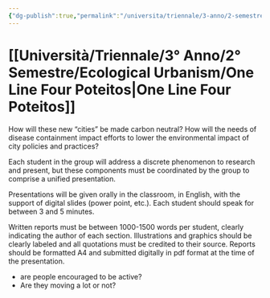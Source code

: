 ```yaml
---
{"dg-publish":true,"permalink":"/universita/triennale/3-anno/2-semestre/ecological-urbanism/one-line-four-poteitos/","tags":["Progetto","UNI"]}
---
```


# [[Università/Triennale/3° Anno/2° Semestre/Ecological Urbanism/One Line Four Poteitos\|One Line Four Poteitos]]


How will these new “cities” be made carbon neutral? How will the needs
of disease containment impact efforts to lower the environmental impact of city
policies and practices?

Each student in the group will address a discrete phenomenon to research and
present, but these components must be coordinated by the group to comprise a
unified presentation.

Presentations will be given orally in the classroom, in English, with the support of
digital slides (power point, etc.). Each student should speak for between 3 and 5
minutes.

Written reports must be between 1000-1500 words per student, clearly indicating
the author of each section. Illustrations and graphics should be clearly labeled and
all quotations must be credited to their source. Reports should be formatted A4
and submitted digitally in pdf format at the time of the presentation.








- are people encouraged to be active?
- Are they moving a lot or not?
